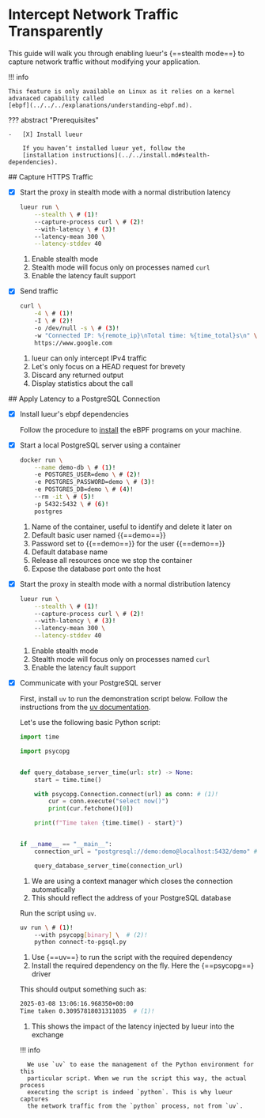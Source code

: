 # Intercept Network Traffic Transparently

This guide will walk you through enabling lueur's {==stealth mode==} to capture
network traffic without modifying your application.

!!! info

    This feature is only available on Linux as it relies on a kernel
    advanaced capability called
    [ebpf](../../../explanations/understanding-ebpf.md).


??? abstract "Prerequisites"

    -   [X] Install lueur

        If you haven’t installed lueur yet, follow the
        [installation instructions](../../install.md#stealth-dependencies).

## Capture HTTPS Traffic

-   [X] Start the proxy in stealth mode with a normal distribution latency

    ```bash
    lueur run \
        --stealth \ # (1)!
        --capture-process curl \ # (2)!
        --with-latency \ # (3)!
        --latency-mean 300 \
        --latency-stddev 40
    ```

    1.  Enable stealth mode
    2.  Stealth mode will focus only on processes named `curl`
    3.  Enable the latency fault support

-   [X] Send traffic

    ```bash
    curl \
        -4 \ # (1)!
        -I \ # (2)!
        -o /dev/null -s \ # (3)!
        -w "Connected IP: %{remote_ip}\nTotal time: %{time_total}s\n" \ # (4)!
        https://www.google.com
    ```

    1.  lueur can only intercept IPv4 traffic
    2.  Let's only focus on a HEAD request for brevety
    3.  Discard any returned output
    4.  Display statistics about the call


## Apply Latency to a PostgreSQL Connection

-   [X] Install lueur's ebpf dependencies
    
    Follow the procedure to
    [install](../../../tutorials/install.md#optional-configure-ebpf-support) the
    eBPF programs on your machine.

-   [X] Start a local PostgreSQL server using a container

    ```bash
    docker run \
        --name demo-db \ # (1)!
        -e POSTGRES_USER=demo \ # (2)!
        -e POSTGRES_PASSWORD=demo \ # (3)!
        -e POSTGRES_DB=demo \ # (4)!
        --rm -it \ # (5)!
        -p 5432:5432 \ # (6)!
        postgres
    ```

    1.  Name of the container, useful to identify and delete it later on
    2.  Default basic user named {{==demo==}}
    3.  Password set to {{==demo==}} for the user {{==demo==}}
    4.  Default database name
    5.  Release all resources once we stop the container
    6.  Expose the database port onto the host

-   [X] Start the proxy in stealth mode with a normal distribution latency

    ```bash
    lueur run \
        --stealth \ # (1)!
        --capture-process curl \ # (2)!
        --with-latency \ # (3)!
        --latency-mean 300 \
        --latency-stddev 40
    ```

    1.  Enable stealth mode
    2.  Stealth mode will focus only on processes named `curl`
    3.  Enable the latency fault support

-   [X] Communicate with your PostgreSQL server

    First, install `uv` to run the demonstration script below. Follow the
    instructions from the
    [uv documentation](https://docs.astral.sh/uv/getting-started/installation/).

    Let's use the following basic Python script:

    ```python title="connect-to-pgsql.py"
    import time

    import psycopg


    def query_database_server_time(url: str) -> None:
        start = time.time()

        with psycopg.Connection.connect(url) as conn: # (1)!
            cur = conn.execute("select now()")
            print(cur.fetchone()[0])

        print(f"Time taken {time.time() - start}")


    if __name__ == "__main__":
        connection_url = "postgresql://demo:demo@localhost:5432/demo" # (2)!

        query_database_server_time(connection_url)
    ```

    1.  We are using a context manager which closes the connection automatically
    2.  This should reflect the address of your PostgreSQL database

    Run the script using `uv`.

    ```bash
    uv run \ # (1)!
        --with psycopg[binary] \  # (2)!
        python connect-to-pgsql.py
    ```

    1. Use {==uv==} to run the script with the required dependency
    2. Install the required dependency on the fly. Here the {==psycopg==} driver

    This should output something such as:

    ```bash
    2025-03-08 13:06:16.968350+00:00
    Time taken 0.30957818031311035  # (1)!
    ```

    1. This shows the impact of the latency injected by lueur into the exchange

    !!! info

        We use `uv` to ease the management of the Python environment for this
        particular script. When we run the script this way, the actual process
        executing the script is indeed `python`. This is why lueur captures
        the network traffic from the `python` process, not from `uv`.